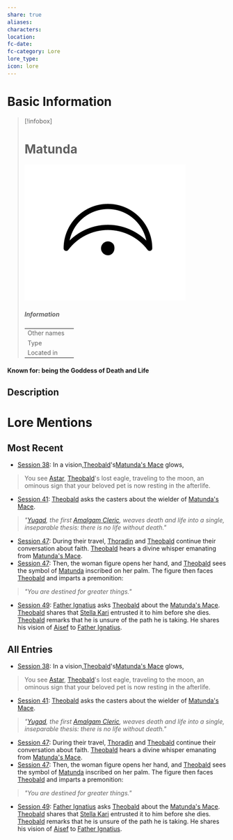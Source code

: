 ```yaml
---
share: true
aliases: 
characters: 
location: 
fc-date: 
fc-category: Lore
lore_type: 
icon: lore
---
```

# Basic Information
> [!infobox]
> # Matunda
> ![cover hsmall](../../zzz_attachments/Matunda.png)
> ##### Information
> |   |  |
> | ---- | ---- |
> | Other names | |
> | Type||
> | Located in | |
#### Known for: being the Goddess of Death and Life
## Description
# Lore Mentions
## Most Recent
- [Session 38](../../Session%20Log/Session%2038.md): In a vision,[Theobald](Theobald%20Clayhollow.md)'s[Matunda's Mace](Matunda's%20Mace.md) glows,
> You see [Astar](Astar.md), [Theobald](Theobald%20Clayhollow.md)'s lost eagle, traveling to the moon, an ominous sign that your beloved pet is now resting in the afterlife.
- [Session 41](../../Session%20Log/Session%2041.md): [Theobald](Theobald%20Clayhollow.md) asks the casters about the wielder of [Matunda's Mace](Matunda's%20Mace.md).
> *"[Yugad](Yugad%20Matunda.md), the first [Amalgam Cleric](Yugad%20Matunda.md), weaves death and life into a single, inseparable thesis: there is no life without death."*
- [Session 47](../../Session%20Log/Session%2047.md): During their travel, [Thoradin](Thoradin%20Goodman.md) and [Theobald](Theobald%20Clayhollow.md) continue their conversation about faith. [Theobald](Theobald%20Clayhollow.md) hears a divine whisper emanating from [Matunda's Mace](Matunda's%20Mace.md).
- [Session 47](../../Session%20Log/Session%2047.md): Then, the woman figure opens her hand, and [Theobald](Theobald%20Clayhollow.md) sees the symbol of [Matunda](Matunda.md) inscribed on her palm. The figure then faces [Theobald](Theobald%20Clayhollow.md) and imparts a premonition:
> *"You are destined for greater things."*
- [Session 49](../../Session%20Log/Session%2049.md): [Father Ignatius](Ignatius%20Lavell.md) asks [Theobald](Theobald%20Clayhollow.md) about the [Matunda's Mace](Matunda's%20Mace.md). [Theobald](Theobald%20Clayhollow.md) shares that [Stella Kari](Stella%20Kari.md) entrusted it to him before she dies. [Theobald](Theobald%20Clayhollow.md) remarks that he is unsure of the path he is taking. He shares his vision of [Aisef](Aisef.md) to [Father Ignatius](Ignatius%20Lavell.md).

## All Entries
- [Session 38](../../Session%20Log/Session%2038.md): In a vision,[Theobald](Theobald%20Clayhollow.md)'s[Matunda's Mace](Matunda's%20Mace.md) glows,
> You see [Astar](Astar.md), [Theobald](Theobald%20Clayhollow.md)'s lost eagle, traveling to the moon, an ominous sign that your beloved pet is now resting in the afterlife.
- [Session 41](../../Session%20Log/Session%2041.md): [Theobald](Theobald%20Clayhollow.md) asks the casters about the wielder of [Matunda's Mace](Matunda's%20Mace.md).
> *"[Yugad](Yugad%20Matunda.md), the first [Amalgam Cleric](Yugad%20Matunda.md), weaves death and life into a single, inseparable thesis: there is no life without death."*
- [Session 47](../../Session%20Log/Session%2047.md): During their travel, [Thoradin](Thoradin%20Goodman.md) and [Theobald](Theobald%20Clayhollow.md) continue their conversation about faith. [Theobald](Theobald%20Clayhollow.md) hears a divine whisper emanating from [Matunda's Mace](Matunda's%20Mace.md).
- [Session 47](../../Session%20Log/Session%2047.md): Then, the woman figure opens her hand, and [Theobald](Theobald%20Clayhollow.md) sees the symbol of [Matunda](Matunda.md) inscribed on her palm. The figure then faces [Theobald](Theobald%20Clayhollow.md) and imparts a premonition:
> *"You are destined for greater things."*
- [Session 49](../../Session%20Log/Session%2049.md): [Father Ignatius](Ignatius%20Lavell.md) asks [Theobald](Theobald%20Clayhollow.md) about the [Matunda's Mace](Matunda's%20Mace.md). [Theobald](Theobald%20Clayhollow.md) shares that [Stella Kari](Stella%20Kari.md) entrusted it to him before she dies. [Theobald](Theobald%20Clayhollow.md) remarks that he is unsure of the path he is taking. He shares his vision of [Aisef](Aisef.md) to [Father Ignatius](Ignatius%20Lavell.md).
